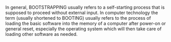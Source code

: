 In general, BOOTSTRAPPING usually refers to a self-starting process that is supposed to proceed without external input. In computer technology the term (usually shortened to BOOTING) usually refers to the process of loading the basic software into the memory of a computer after power-on or general reset, especially the operating system which will then take care of loading other software as needed.
